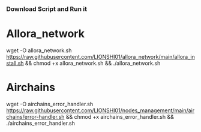 ### Download Script and Run it

# Allora_network

wget -O allora_network.sh https://raw.githubusercontent.com/LIONSHI01/allora_network/main/allora_install.sh && chmod +x allora_network.sh && ./allora_network.sh

# Airchains

wget -O airchains_error_handler.sh https://raw.githubusercontent.com/LIONSHI01/nodes_management/main/airchains/error-handler.sh && chmod +x airchains_error_handler.sh && ./airchains_error_handler.sh
